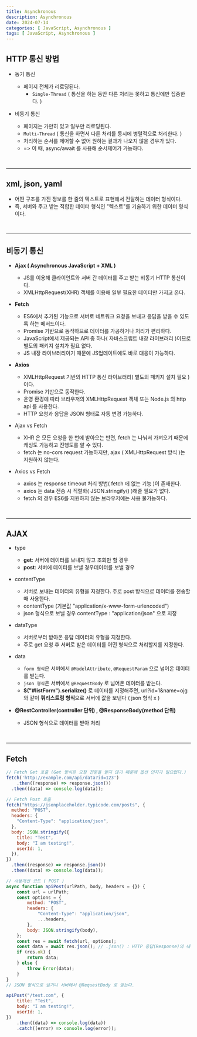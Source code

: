 ```yaml
---
title: Asynchronous
description: Asynchronous
date: 2024-07-14
categories: [ JavaScript, Asynchronous ]
tags: [ JavaScript, Asynchronous ]
---
```


## HTTP 통신 방법

- 동기 통신 
  - 페이지 전체가 리로딩된다. 
	- `Single-Thread` ( 통신을 하는 동안 다른 처리는 못하고 통신에만 집중한다. ) 
  
- 비동기 통신 
	- 페이지는 가만히 있고 일부만 리로딩된다. 
	- `Multi-Thread` ( 통신을 하면서 다른 처리를 동시에 병렬적으로 처리한다. ) 
	- 처리하는 순서를 제어할 수 없어 원하는 결과가 나오지 않을 경우가 있다. 
	- => 이 때, async/await 를 사용해 순서제어가 가능하다. 

<br/>
<hr>

## xml, json, yaml 

* 어떤 구조를 가진 정보를 한 줄의 텍스트로 표현해서 전달하는 데이터 형식이다. 
* 즉, 서버와 주고 받는 적합한 데이터 형식인 "텍스트"를 기술하기 위한 데이터 형식이다.

<br/>
<hr>

## 비동기 통신

- **Ajax ( Asynchronous JavaScript + XML )**
	- JS를 이용해 클라이언트와 서버 간 데이터를 주고 받는 비동기 HTTP 통신이다. 
	- XMLHttpRequest(XHR) 객체를 이용해 일부 필요한 데이터만 가지고 온다. 
	
- **Fetch** 
	- ES6에서 추가된 기능으로 서버로 네트워크 요청을 보내고 응답을 받을 수 있도록 하는 메서드이다. 
	- Promise 기반으로 동작하므로 데이터를 가공하거나 처리가 편리하다. 
	- JavaScript에서 제공되는 API 중 하나( 자바스크립트 내장 라이브러리 )이므로 별도의 패키지 설치가 필요 없다. 
	- JS 내장 라이브러리이기 때문에 JS업데이트에도 바로 대응이 가능하다. 
  
- **Axios** 
	- XMLHttpRequest 기반의 HTTP 통신 라이브러리( 별도의 패키지 설치 필요 )이다. 
	- Promise 기반으로 동작한다. 
	- 운영 환경에 따라 브라우저의 XMLHttpRequest 객체 또는 Node.js 의 http api 를 사용한다. 
	- HTTP 요청과 응답을 JSON 형태로 자동 변경 가능하다. 
  
- Ajax vs Fetch 
	- XHR 은 모든 요청을 한 번에 받아오는 반면, fetch 는 나눠서 가져오기 때문에 캐싱도 가능하고 진행도를 알 수 있다. 
	- fetch 는 no-cors request 가능하지만, ajax ( XMLHttpRequest 방식 )는 지원하지 않는다. 
	
- Axios vs Fetch 
	- axios 는 response timeout 처리 방법( fetch 에 없는 기능 )이 존재한다. 
	- axios 는 data 전송 시 직렬화( JSON.stringify() )해줄 필요가 없다. 
	- fetch 의 경우 ES6를 지원하지 않는 브라우저에는 사용 불가능하다. 

<br/>
<hr>

## AJAX

- type
	- **get**: 서버에 데이터를 보내지 않고 조회만 할 경우
	- **post**: 서버에 데이터를 보낼 경우데이터를 보낼 경우
  
- contentType 
	- 서버로 보내는 데이터의 유형을 지정한다. 주로 post 방식으로 데이터를 전송할 때 사용한다. 
	- contentType (기본값 "application/x-www-form-urlencoded") 
	- json 형식으로 보낼 경우 contentType : "application/json" 으로 지정
  
- dataType 
	- 서버로부터 받아온 응답 데이터의 유형을 지정한다. 
	- 주로 get 요청 후 서버로 받은 데이터를 어떤 형식으로 처리할지를 지정한다. 
  
- data 
	- `form 형식`은 서버에서 `@ModelAttribute`, `@RequestParam` 으로 넘어온 데이터를 받는다. 
	- `json 형식`은 서버에서 `@RequestBody` 로 넘어온 데이터를 받는다. 
	- **$("#listForm").serialize()** 로 데이터를 지정해주면, url?id=1&name=ojg 와 같이 **쿼리스트링 형식**으로 서버에 값을 보낸다 ( json 형식 x ) 
  
- **@RestController(controller 단위) , @ResponseBody(method 단위)** 
	- JSON 형식으로 데이터를 받아 처리

<br/>
<hr>

## Fetch

```javascript
// Fetch Get 호출 (Get 방식은 요청 전문을 받지 않기 때문에 옵션 인자가 필요없다.)
fetch('http://example.com/api/data?id=123')
	.then((response) => response.json())
  .then((data) => console.log(data));

// Fetch Post 호출
fetch("https://jsonplaceholder.typicode.com/posts", {
  method: "POST",
  headers: {
    "Content-Type": "application/json",
  },
  body: JSON.stringify({
    title: "Test",
    body: "I am testing!",
    userId: 1,
  }),
})
  .then((response) => response.json())
  .then((data) => console.log(data));

// 사용개선 코드 ( POST )
async function apiPost(urlPath, body, headers = {}) {
	const url = urlPath;
	const options = {
		method: "POST",
		headers: {
			"Content-Type": "application/json",
			...headers,
		},
		body: JSON.stringify(body),
	};
	const res = await fetch(url, options);
	const data = await res.json(); // .json() : HTTP 응답(Response)의 내용을 JSON 형식으로 파싱하여 JavaScript 객체로 변환한다.
	if (res.ok) {
		return data;
	} else {
		throw Error(data);
	}
}
// JSON 형식으로 넘기니 서버에서 @RequestBody 로 받는다.

apiPost("/test.com", {
	title: "Test",
	body: "I am testing!",
	userId: 1,
})
	.then((data) => console.log(data))
	.catch((error) => console.log(error));

```